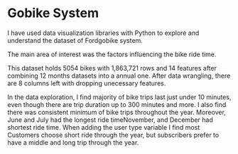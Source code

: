 # Gobike System
I have used data visualization libraries with Python to explore and understand the dataset of Fordgobike system.

The main area of interest was the factors influencing the bike ride time.

This dataset holds 5054 bikes with 1,863,721 rows and 14 features after combining 12 months datasets into a annual one. After data wrangling, there are 8 columns left with dropping unecessary features.

In the data exploration, I find majority of bike trips last just under 10 minutes, even though there are trip duration up to 300 minutes and more. I also find there was consistent minimum of bike trips throughout the year. Moreover, June and July had the longest ride timeNovember, and December had shortest ride time. When adding the user type variable I find most Customers choose short ride through the year, but subscribers prefer to have a middle and long trip through the year.
